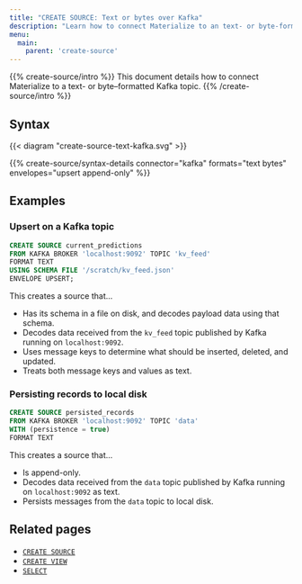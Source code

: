 ```yaml
---
title: "CREATE SOURCE: Text or bytes over Kafka"
description: "Learn how to connect Materialize to an text- or byte-formatted Kafka topic"
menu:
  main:
    parent: 'create-source'
---
```


{{% create-source/intro %}}
This document details how to connect Materialize to a text- or byte–formatted
Kafka topic.
{{% /create-source/intro %}}

## Syntax

{{< diagram "create-source-text-kafka.svg" >}}

{{% create-source/syntax-details connector="kafka" formats="text bytes" envelopes="upsert append-only" %}}

## Examples

### Upsert on a Kafka topic

```sql
CREATE SOURCE current_predictions
FROM KAFKA BROKER 'localhost:9092' TOPIC 'kv_feed'
FORMAT TEXT
USING SCHEMA FILE '/scratch/kv_feed.json'
ENVELOPE UPSERT;
```

This creates a source that...

- Has its schema in a file on disk, and decodes payload data using that schema.
- Decodes data received from the `kv_feed` topic published by Kafka running on
  `localhost:9092`.
- Uses message keys to determine what should be inserted, deleted, and updated.
- Treats both message keys and values as text.

### Persisting records to local disk

```sql
CREATE SOURCE persisted_records
FROM KAFKA BROKER 'localhost:9092' TOPIC 'data'
WITH (persistence = true)
FORMAT TEXT
```

This creates a source that...

- Is append-only.
- Decodes data received from the `data` topic published by Kafka running on
  `localhost:9092` as text.
- Persists messages from the `data` topic to local disk.

## Related pages

- [`CREATE SOURCE`](../)
- [`CREATE VIEW`](../../create-view)
- [`SELECT`](../../select)
